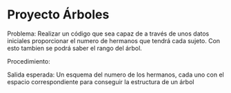 # Proyecto Árboles 
Problema: Realizar un código que sea capaz de a través de unos datos iniciales proporcionar el numero de hermanos que tendrá cada sujeto. Con esto tambien se podrá saber el rango del árbol.

Procedimiento: 

Salida esperada: Un esquema del numero de los hermanos, cada uno con el espacio correspondiente para conseguir la estructura de un árbol

